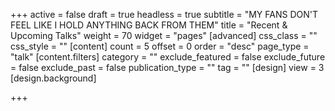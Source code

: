+++
active = false
draft = true
headless = true
subtitle = "MY FANS DON'T FEEL LIKE I HOLD ANYTHING BACK FROM THEM"
title = "Recent & Upcoming Talks"
weight = 70
widget = "pages"
[advanced]
css_class = ""
css_style = ""
[content]
count = 5
offset = 0
order = "desc"
page_type = "talk"
[content.filters]
category = ""
exclude_featured = false
exclude_future = false
exclude_past = false
publication_type = ""
tag = ""
[design]
view = 3
[design.background]

+++
